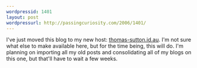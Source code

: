 ```yaml
---
wordpressid: 1401
layout: post
wordpressurl: http://passingcuriosity.com/2006/1401/
---
```

<p>I&#39;ve just moved this blog to my new host: <a href="http://thomas-sutton.id.au/blog/">thomas-sutton.id.au</a>. I&#39;m not sure what else to make available here, but for the time being, this will do. I&#39;m planning on importing all my old posts and consolidating all of my  blogs on this one, but that&#39;ll have to wait a few weeks.</p>
